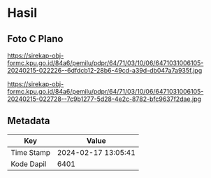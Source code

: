 # Hasil

## Foto C Plano

https://sirekap-obj-formc.kpu.go.id/84a6/pemilu/pdpr/64/71/03/10/06/6471031006105-20240215-022226--6dfdcb12-28b6-49cd-a39d-db047a7a935f.jpg

https://sirekap-obj-formc.kpu.go.id/84a6/pemilu/pdpr/64/71/03/10/06/6471031006105-20240215-022728--7c9b1277-5d28-4e2c-8782-bfc9637f2dae.jpg


## Metadata

| Key        | Value               |
| ---------- | ------------------- |
| Time Stamp | 2024-02-17 13:05:41 |
| Kode Dapil | 6401                |



